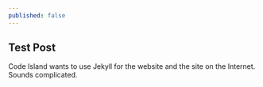 ```yaml
---
published: false
---
```


## Test Post

Code Island wants to use Jekyll for the website and the site on the Internet. Sounds complicated.